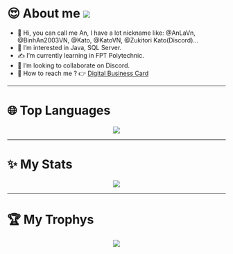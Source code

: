 # 😍 About me ![](https://komarev.com/ghpvc/?username=AnLaVN&color=blue&style=flat-square&label=PROFILE+VIEWS)
- 👋 Hi, you can call me An, I have a lot nickname like: @AnLaVn, @BinhAn2003VN, @Kato, @KatoVN, @Zukitori Kato(Discord)...
- 🤌 I’m interested in Java, SQL Server.
- ✍️ I’m currently learning in FPT Polytechnic.
- 🤝 I’m looking to collaborate on Discord.
- 🤙 How to reach me ? 👉 [Digital Business Card](https://anlavn.github.io/Binh_An-Credit/)
<hr>

# 🌐 Top Languages
<p align="center">
  <img src="https://github-readme-stats.vercel.app/api/top-langs/?username=AnLaVN&showicon=true&theme=tokyonight"/>
</p>
<hr>
 

# ✨ My Stats
<p align="center"> 
  <img src="https://github-readme-stats.vercel.app/api/?username=AnLaVN&showicon=true&theme=tokyonight"/>
</p>
<hr>
  
# 🏆 My Trophys
<p align="center"> 
  <img src="https://github-profile-trophy.vercel.app/?username=AnLaVN&theme=dracula"/>
</p>
